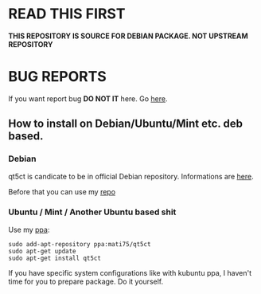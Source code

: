 # READ THIS FIRST
**THIS REPOSITORY IS SOURCE FOR DEBIAN PACKAGE. NOT UPSTREAM REPOSITORY**

# BUG REPORTS
If you want report bug **DO NOT IT** here. Go [here](https://sourceforge.net/p/qt5ct/tickets/?source=navbar).

## How to install on Debian/Ubuntu/Mint etc. deb based.

### Debian
qt5ct is candicate to be in official Debian repository. Informations are [here](https://bugs.debian.org/cgi-bin/bugreport.cgi?bug=822246).

Before that you can use my [repo](https://repozytorium.mati75.eu/)

### Ubuntu / Mint / Another Ubuntu based shit
Use my [ppa](https://launchpad.net/~mati75/+archive/ubuntu/qt5ct):

```
sudo add-apt-repository ppa:mati75/qt5ct
sudo apt-get update
sudo apt-get install qt5ct
```

If you have specific system configurations like with kubuntu ppa, I haven't time for you to prepare package. Do it yourself.
